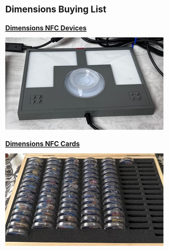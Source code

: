 # Dimensions Buying List

## [Dimensions NFC Devices](Dimensions_NFC_Devices)

[![Dimensions NFC Devices](https://raw.githubusercontent.com/skylandersNFC/LEGO-Dimensions-NFC/refs/heads/main/Dimensions_Buying_List/assets/Dimensions_NFC_Devices.jpg)](Dimensions_NFC_Devices)

## [Dimensions NFC Cards](Dimensions_NFC_Cards)

[![Dimensions NFC Cards](https://raw.githubusercontent.com/skylandersNFC/LEGO-Dimensions-NFC/refs/heads/main/Dimensions_Buying_List/assets/Dimensions_NFC_Cards.jpg)](Dimensions_NFC_Cards)

